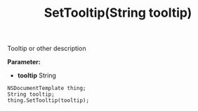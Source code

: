﻿---
uid: crmscript_ref_NSDocumentTemplate_SetTooltip
title: SetTooltip(String tooltip)
intellisense: NSDocumentTemplate.SetTooltip
keywords: NSDocumentTemplate, GetTooltip
so.topic: reference
---

Tooltip or other description

**Parameter:** 
 - **tooltip** String

```crmscript
NSDocumentTemplate thing;
String tooltip;
thing.SetTooltip(tooltip);
```

